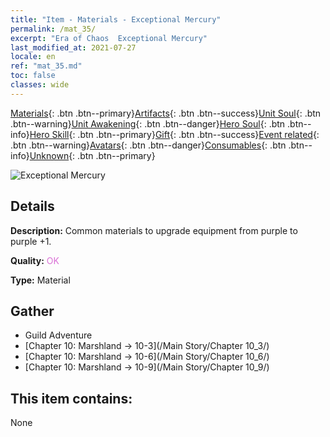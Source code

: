 ```yaml
---
title: "Item - Materials - Exceptional Mercury"
permalink: /mat_35/
excerpt: "Era of Chaos  Exceptional Mercury"
last_modified_at: 2021-07-27
locale: en
ref: "mat_35.md"
toc: false
classes: wide
---
```

 [Materials](/Items/){: .btn .btn--primary}[Artifacts](/Items/Artifacts/){: .btn .btn--success}[Unit Soul](/Items/UnitSoul/){: .btn .btn--warning}[Unit Awakening](/Items/UnitAwakening/){: .btn .btn--danger}[Hero Soul](/Items/HeroSoul/){: .btn .btn--info}[Hero Skill](/Items/HeroSkill/){: .btn .btn--primary}[Gift](/Items/Gift/){: .btn .btn--success}[Event related](/Items/Events/){: .btn .btn--warning}[Avatars](/Items/Avatars/){: .btn .btn--danger}[Consumables](/Items/Consumables/){: .btn .btn--info}[Unknown](/Items/Unknown/){: .btn .btn--primary}

 ![Exceptional Mercury](/images/t/i_cailiao_shuiyin2.png)

## Details
 **Description:** Common materials to upgrade equipment from purple to purple +1.

 **Quality:** <span style="color: #DA70D6">OK</span>

 **Type:** Material

## Gather

*    Guild Adventure 
*    [Chapter 10: Marshland -> 10-3](/Main Story/Chapter 10_3/) 
*    [Chapter 10: Marshland -> 10-6](/Main Story/Chapter 10_6/) 
*    [Chapter 10: Marshland -> 10-9](/Main Story/Chapter 10_9/) 

## This item contains:

  None

